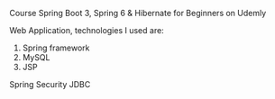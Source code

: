 Course Spring Boot 3, Spring 6 & Hibernate for Beginners on Udemly

Web Application, technologies I used are:

1. Spring framework
2. MySQL
3. JSP

Spring Security JDBC
